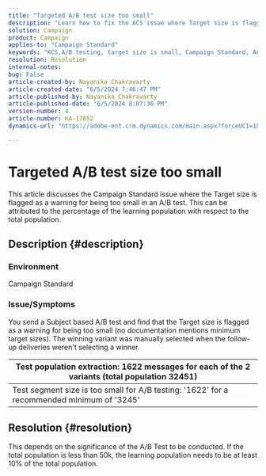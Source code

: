 ```yaml
---
title: "Targeted A/B test size too small"
description: "Learn how to fix the ACS issue where Target size is flagged as a warning for being too small in an A/B testing."
solution: Campaign
product: Campaign
applies-to: "Campaign Standard"
keywords: "KCS,A/B testing, target size is small, Campaign Standard, ACS"
resolution: Resolution
internal-notes: 
bug: False
article-created-by: Nayanika Chakravarty
article-created-date: "6/5/2024 7:46:47 PM"
article-published-by: Nayanika Chakravarty
article-published-date: "6/5/2024 8:07:36 PM"
version-number: 4
article-number: KA-17852
dynamics-url: "https://adobe-ent.crm.dynamics.com/main.aspx?forceUCI=1&pagetype=entityrecord&etn=knowledgearticle&id=a3eaea54-7423-ef11-840b-6045bd006b25"

---
```

# Targeted A/B test size too small


This article discusses the Campaign Standard issue where the Target size is flagged as a warning for being too small in an A/B test. This can be attributed to the percentage of the learning population with respect to the total population.

## Description {#description}


### <b>Environment</b>

Campaign Standard

### <b>Issue/Symptoms</b>

You send a Subject based A/B test and find that the Target size is flagged as a warning for being too small (no documentation mentions minimum target sizes). The winning variant was manually selected when the follow-up deliveries weren't selecting a winner.


|     Test population extraction: 1622 messages for each of the 2 variants (total population 32451)     |
| --- |
|     Test segment size is too small for A/B testing: '1622' for a recommended minimum of '3245'     |



## Resolution {#resolution}


This depends on the significance of the A/B Test to be conducted. If the total population is less than 50k, the learning population needs to be at least 10% of the total population.
